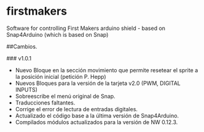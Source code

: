 firstmakers
===========

Software for controlling First Makers arduino shield - based on Snap4Arduino (which is based on Snap)

##Cambios.

### v1.0.1
* Nuevo Bloque en la sección movimiento que permite resetear el sprite  a la posición inicial (petición P. Hepp)
* Nuevos Bloques para la versión de la tarjeta v2.0 (PWM, DIGITAL INPUTS)
* Sobreescribe el menú original de Snap.
* Traducciones faltantes.
* Corrige el error de lectura de entradas digitales.
* Actualizado el código base a la última versión de Snap4Arduino.
* Compilados módulos actualizados para la versión de NW 0.12.3.

